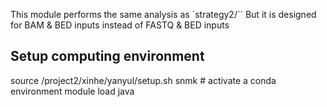 This module performs the same analysis as `strategy2/``
But it is designed for BAM & BED inputs instead of FASTQ & BED inputs

## Setup computing environment

source /project2/xinhe/yanyul/setup.sh
snmk  # activate a conda environment
module load java

